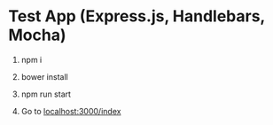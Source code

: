# Test App (Express.js, Handlebars, Mocha)

1) npm i

2) bower install

3) npm run start

4) Go to [localhost:3000/index](http://localhost:3000/index "Open localhost")
